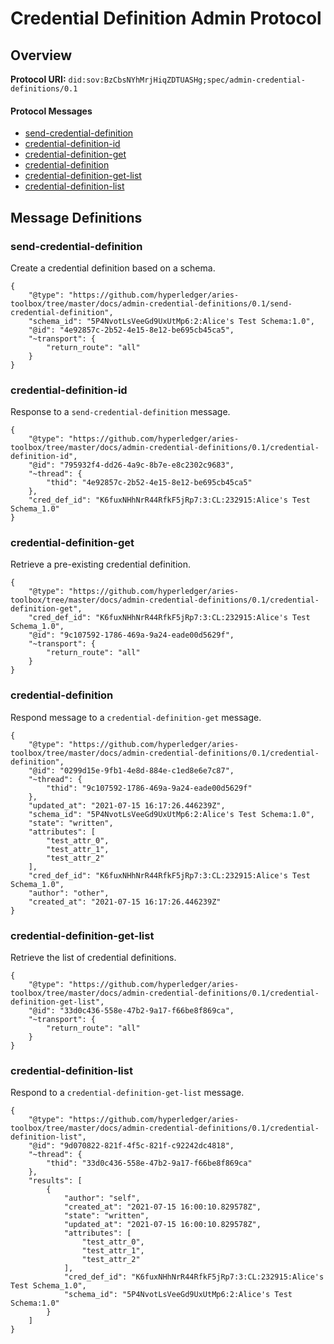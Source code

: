 # Credential Definition Admin Protocol

## Overview
**Protocol URI:** `did:sov:BzCbsNYhMrjHiqZDTUASHg;spec/admin-credential-definitions/0.1`


#### Protocol Messages
* [send-credential-definition](#send-credential-definition)
* [credential-definition-id](#credential-definition-id)
* [credential-definition-get](#credential-definition-get)
* [credential-definition](#credential-definition)
* [credential-definition-get-list](#credential-definition-get-list)
* [credential-definition-list](#credential-definition-list)

## Message Definitions

### send-credential-definition
Create a credential definition based on a schema.
```
{
    "@type": "https://github.com/hyperledger/aries-toolbox/tree/master/docs/admin-credential-definitions/0.1/send-credential-definition",
    "schema_id": "5P4NvotLsVeeGd9UxUtMp6:2:Alice's Test Schema:1.0",
    "@id": "4e92857c-2b52-4e15-8e12-be695cb45ca5",
    "~transport": {
        "return_route": "all"
    }
}
```


### credential-definition-id
Response to a `send-credential-definition` message.
```
{
    "@type": "https://github.com/hyperledger/aries-toolbox/tree/master/docs/admin-credential-definitions/0.1/credential-definition-id",
    "@id": "795932f4-dd26-4a9c-8b7e-e8c2302c9683",
    "~thread": {
        "thid": "4e92857c-2b52-4e15-8e12-be695cb45ca5"
    },
    "cred_def_id": "K6fuxNHhNrR44RfkF5jRp7:3:CL:232915:Alice's Test Schema_1.0"
}
```


### credential-definition-get
Retrieve a pre-existing credential definition.

```
{
    "@type": "https://github.com/hyperledger/aries-toolbox/tree/master/docs/admin-credential-definitions/0.1/credential-definition-get",
    "cred_def_id": "K6fuxNHhNrR44RfkF5jRp7:3:CL:232915:Alice's Test Schema_1.0",
    "@id": "9c107592-1786-469a-9a24-eade00d5629f",
    "~transport": {
        "return_route": "all"
    }
}
```


### credential-definition
Respond message to a `credential-definition-get` message.
```
{
    "@type": "https://github.com/hyperledger/aries-toolbox/tree/master/docs/admin-credential-definitions/0.1/credential-definition",
    "@id": "0299d15e-9fb1-4e8d-884e-c1ed8e6e7c87",
    "~thread": {
        "thid": "9c107592-1786-469a-9a24-eade00d5629f"
    },
    "updated_at": "2021-07-15 16:17:26.446239Z",
    "schema_id": "5P4NvotLsVeeGd9UxUtMp6:2:Alice's Test Schema:1.0",
    "state": "written",
    "attributes": [
        "test_attr_0",
        "test_attr_1",
        "test_attr_2"
    ],
    "cred_def_id": "K6fuxNHhNrR44RfkF5jRp7:3:CL:232915:Alice's Test Schema_1.0",
    "author": "other",
    "created_at": "2021-07-15 16:17:26.446239Z"
}
```


### credential-definition-get-list
Retrieve the list of credential definitions.

```
{
    "@type": "https://github.com/hyperledger/aries-toolbox/tree/master/docs/admin-credential-definitions/0.1/credential-definition-get-list",
    "@id": "33d0c436-558e-47b2-9a17-f66be8f869ca",
    "~transport": {
        "return_route": "all"
    }
}
```

### credential-definition-list
Respond to a `credential-definition-get-list` message.

```
{
    "@type": "https://github.com/hyperledger/aries-toolbox/tree/master/docs/admin-credential-definitions/0.1/credential-definition-list",
    "@id": "9d070822-821f-4f5c-821f-c92242dc4818",
    "~thread": {
        "thid": "33d0c436-558e-47b2-9a17-f66be8f869ca"
    },
    "results": [
        {
            "author": "self",
            "created_at": "2021-07-15 16:00:10.829578Z",
            "state": "written",
            "updated_at": "2021-07-15 16:00:10.829578Z",
            "attributes": [
                "test_attr_0",
                "test_attr_1",
                "test_attr_2"
            ],
            "cred_def_id": "K6fuxNHhNrR44RfkF5jRp7:3:CL:232915:Alice's Test Schema_1.0",
            "schema_id": "5P4NvotLsVeeGd9UxUtMp6:2:Alice's Test Schema:1.0"
        }
    ]
}
```